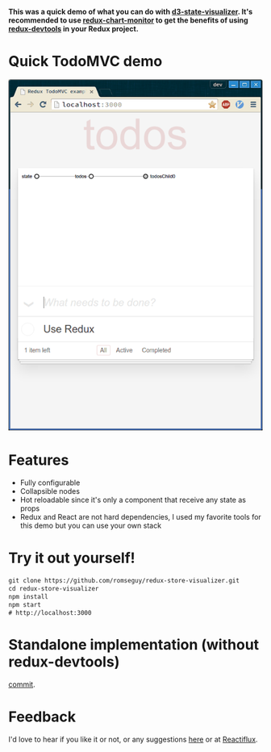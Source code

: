 **This was a quick demo of what you can do with [d3-state-visualizer](https://github.com/romseguy/d3-state-visualizer). It's recommended to use [redux-chart-monitor](https://www.npmjs.com/package/redux-chart-monitor) to get the benefits of using [redux-devtools](https://github.com/gaearon/redux-devtools) in your Redux project.**

# Quick TodoMVC demo

![Quick demo](demo.gif)

# Features

- Fully configurable
- Collapsible nodes
- Hot reloadable since it's only a component that receive any state as props
- Redux and React are not hard dependencies, I used my favorite tools for this demo but you can use your own stack

# Try it out yourself!

```
git clone https://github.com/romseguy/redux-store-visualizer.git
cd redux-store-visualizer
npm install
npm start
# http://localhost:3000
```

# Standalone implementation (without redux-devtools)

[commit](https://github.com/romseguy/redux-store-visualizer/commit/725ee1f4d2b13b73c7ed40a485bc73e7820ba3a4).

# Feedback

I'd love to hear if you like it or not, or any suggestions [here](https://github.com/romseguy/redux-chart-monitor/issues) or at [Reactiflux](reactiflux.slack.com).
